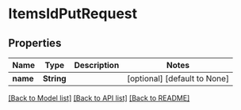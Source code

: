 # ItemsIdPutRequest

## Properties
Name | Type | Description | Notes
------------ | ------------- | ------------- | -------------
**name** | **String** |  | [optional] [default to None]

[[Back to Model list]](../README.md#documentation-for-models) [[Back to API list]](../README.md#documentation-for-api-endpoints) [[Back to README]](../README.md)


